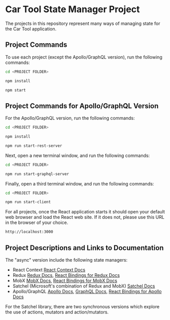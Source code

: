 # Car Tool State Manager Project

The projects in this repository represent many ways of managing state for the Car Tool application.

## Project Commands

To use each project (except the Apollo/GraphQL version), run the following commands:

```bash
cd <PROJECT FOLDER>

npm install

npm start
```

## Project Commands for Apollo/GraphQL Version

For the Apollo/GraphQL version, run the following commands:

```bash
cd <PROJECT FOLDER>

npm install

npm run start-rest-server
```

Next, open a new terminal window, and run the following commands:

```bash
cd <PROJECT FOLDER>

npm run start-graphql-server
```

Finally, open a third terminal window, and run the following commands:

```bash
cd <PROJECT FOLDER>

npm run start-client
```

For all projects, once the React application starts it should open your default web browser and load the React web site. If it does not, please use this URL in the browser of your choice.

```bash
http://localhost:3000
```

## Project Descriptions and Links to Documentation

The "async" version include the following state managers:

- React Context [React Context Docs](https://reactjs.org/docs/context.html)
- Redux [Redux Docs](https://redux.js.org/), [React Bindings for Redux Docs](https://react-redux.js.org/)
- MobX [MobX Docs](https://mobx.js.org/README.html), [React Bindings for MobX Docs](https://mobx-react.js.org/libraries)
- Satchel (Microsoft's combination of Redux and MobX) [Satchel Docs](https://github.com/microsoft/satcheljs)
- Apollo/GraphQL [Apollo Docs](https://www.apollographql.com/), [GraphQL Docs](https://graphql.org/), [React Bindings for Apollo Docs](https://www.apollographql.com/docs/react/)

For the Satchel library, there are two synchronous versions which explore the use of actions, mutators and action/mutators.
